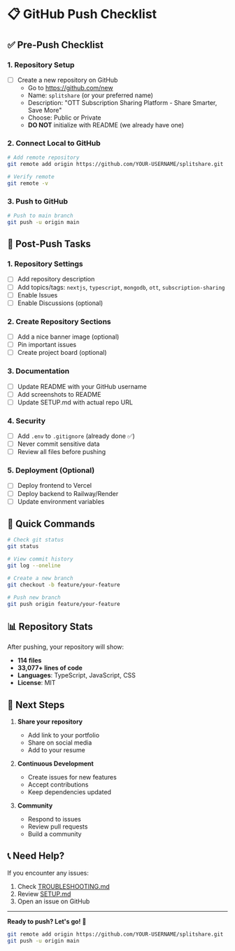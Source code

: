 # 📋 GitHub Push Checklist

## ✅ Pre-Push Checklist

### 1. Repository Setup
- [ ] Create a new repository on GitHub
  - Go to https://github.com/new
  - Name: `splitshare` (or your preferred name)
  - Description: "OTT Subscription Sharing Platform - Share Smarter, Save More"
  - Choose: Public or Private
  - **DO NOT** initialize with README (we already have one)

### 2. Connect Local to GitHub
```bash
# Add remote repository
git remote add origin https://github.com/YOUR-USERNAME/splitshare.git

# Verify remote
git remote -v
```

### 3. Push to GitHub
```bash
# Push to main branch
git push -u origin main
```

## 📝 Post-Push Tasks

### 1. Repository Settings
- [ ] Add repository description
- [ ] Add topics/tags: `nextjs`, `typescript`, `mongodb`, `ott`, `subscription-sharing`
- [ ] Enable Issues
- [ ] Enable Discussions (optional)

### 2. Create Repository Sections
- [ ] Add a nice banner image (optional)
- [ ] Pin important issues
- [ ] Create project board (optional)

### 3. Documentation
- [ ] Update README with your GitHub username
- [ ] Add screenshots to README
- [ ] Update SETUP.md with actual repo URL

### 4. Security
- [ ] Add `.env` to `.gitignore` (already done ✅)
- [ ] Never commit sensitive data
- [ ] Review all files before pushing

### 5. Deployment (Optional)
- [ ] Deploy frontend to Vercel
- [ ] Deploy backend to Railway/Render
- [ ] Update environment variables

## 🚀 Quick Commands

```bash
# Check git status
git status

# View commit history
git log --oneline

# Create a new branch
git checkout -b feature/your-feature

# Push new branch
git push origin feature/your-feature
```

## 📊 Repository Stats

After pushing, your repository will show:
- **114 files**
- **33,077+ lines of code**
- **Languages**: TypeScript, JavaScript, CSS
- **License**: MIT

## 🎯 Next Steps

1. **Share your repository**
   - Add link to your portfolio
   - Share on social media
   - Add to your resume

2. **Continuous Development**
   - Create issues for new features
   - Accept contributions
   - Keep dependencies updated

3. **Community**
   - Respond to issues
   - Review pull requests
   - Build a community

## 📞 Need Help?

If you encounter any issues:
1. Check [TROUBLESHOOTING.md](./TROUBLESHOOTING.md)
2. Review [SETUP.md](./SETUP.md)
3. Open an issue on GitHub

---

**Ready to push? Let's go! 🚀**

```bash
git remote add origin https://github.com/YOUR-USERNAME/splitshare.git
git push -u origin main
```
